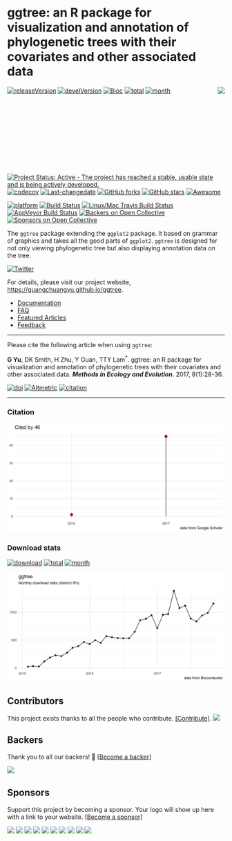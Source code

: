 <!-- README.md is generated from README.Rmd. Please edit that file -->
ggtree: an R package for visualization and annotation of phylogenetic trees with their covariates and other associated data
===========================================================================================================================

<img src="https://raw.githubusercontent.com/Bioconductor/BiocStickers/master/ggtree/ggtree.png" height="200" align="right" />

[![releaseVersion](https://img.shields.io/badge/release%20version-1.10.0-green.svg?style=flat)](https://bioconductor.org/packages/ggtree)
[![develVersion](https://img.shields.io/badge/devel%20version-1.11.1-green.svg?style=flat)](https://github.com/guangchuangyu/ggtree)
[![Bioc](http://www.bioconductor.org/shields/years-in-bioc/ggtree.svg)](https://www.bioconductor.org/packages/devel/bioc/html/ggtree.html#since)
[![total](https://img.shields.io/badge/downloads-21387/total-blue.svg?style=flat)](https://bioconductor.org/packages/stats/bioc/ggtree)
[![month](https://img.shields.io/badge/downloads-1156/month-blue.svg?style=flat)](https://bioconductor.org/packages/stats/bioc/ggtree)

[![Project Status: Active - The project has reached a stable, usable
state and is being actively
developed.](http://www.repostatus.org/badges/latest/active.svg)](http://www.repostatus.org/#active)
[![codecov](https://codecov.io/gh/GuangchuangYu/ggtree/branch/master/graph/badge.svg)](https://codecov.io/gh/GuangchuangYu/ggtree)
[![Last-changedate](https://img.shields.io/badge/last%20change-2017--11--20-green.svg)](https://github.com/GuangchuangYu/ggtree/commits/master)
[![GitHub
forks](https://img.shields.io/github/forks/GuangchuangYu/ggtree.svg)](https://github.com/GuangchuangYu/ggtree/network)
[![GitHub
stars](https://img.shields.io/github/stars/GuangchuangYu/ggtree.svg)](https://github.com/GuangchuangYu/ggtree/stargazers)
[![Awesome](https://cdn.rawgit.com/sindresorhus/awesome/d7305f38d29fed78fa85652e3a63e154dd8e8829/media/badge.svg)](https://awesome-r.com/#awesome-r-graphic-displays)

[![platform](http://www.bioconductor.org/shields/availability/devel/ggtree.svg)](https://www.bioconductor.org/packages/devel/bioc/html/ggtree.html#archives)
[![Build
Status](http://www.bioconductor.org/shields/build/devel/bioc/ggtree.svg)](https://bioconductor.org/checkResults/devel/bioc-LATEST/ggtree/)
[![Linux/Mac Travis Build
Status](https://img.shields.io/travis/GuangchuangYu/ggtree/master.svg?label=Mac%20OSX%20%26%20Linux)](https://travis-ci.org/GuangchuangYu/ggtree)
[![AppVeyor Build
Status](https://img.shields.io/appveyor/ci/Guangchuangyu/ggtree/master.svg?label=Windows)](https://ci.appveyor.com/project/GuangchuangYu/ggtree)
[![Backers on Open
Collective](https://opencollective.com/ggtree/backers/badge.svg)](#backers)
[![Sponsors on Open
Collective](https://opencollective.com/ggtree/sponsors/badge.svg)](#sponsors)

The `ggtree` package extending the `ggplot2` package. It based on
grammar of graphics and takes all the good parts of `ggplot2`. `ggtree`
is designed for not only viewing phylogenetic tree but also displaying
annotation data on the tree.

[![Twitter](https://img.shields.io/twitter/url/https/github.com/GuangchuangYu/ggtree.svg?style=social)](https://twitter.com/intent/tweet?hashtags=ggtree&url=http://onlinelibrary.wiley.com/doi/10.1111/2041-210X.12628/abstract&screen_name=guangchuangyu)

For details, please visit our project website,
<https://guangchuangyu.github.io/ggtree>.

-   [Documentation](https://guangchuangyu.github.io/ggtree/documentation/)
-   [FAQ](https://guangchuangyu.github.io/ggtree/faq/)
-   [Featured
    Articles](https://guangchuangyu.github.io/ggtree/featuredArticles/)
-   [Feedback](https://guangchuangyu.github.io/ggtree/#feedback)

------------------------------------------------------------------------

Please cite the following article when using `ggtree`:

**G Yu**, DK Smith, H Zhu, Y Guan, TTY Lam<sup>\*</sup>. ggtree: an R
package for visualization and annotation of phylogenetic trees with
their covariates and other associated data. ***Methods in Ecology and
Evolution***. 2017, 8(1):28-36.

[![doi](https://img.shields.io/badge/doi-10.1111/2041--210X.12628-green.svg?style=flat)](http://dx.doi.org/10.1111/2041-210X.12628)
[![Altmetric](https://img.shields.io/badge/Altmetric-336-green.svg?style=flat)](https://www.altmetric.com/details/10533079)
[![citation](https://img.shields.io/badge/cited%20by-46-green.svg?style=flat)](https://scholar.google.com.hk/scholar?oi=bibs&hl=en&cites=7268358477862164627)

------------------------------------------------------------------------

### Citation

<img src="docs/images/citation.png" width="890"/>

### Download stats

[![download](http://www.bioconductor.org/shields/downloads/ggtree.svg)](https://bioconductor.org/packages/stats/bioc/ggtree)
[![total](https://img.shields.io/badge/downloads-21387/total-blue.svg?style=flat)](https://bioconductor.org/packages/stats/bioc/ggtree)
[![month](https://img.shields.io/badge/downloads-1156/month-blue.svg?style=flat)](https://bioconductor.org/packages/stats/bioc/ggtree)

<img src="docs/images/dlstats.png" width="890"/>

Contributors
------------

This project exists thanks to all the people who contribute.
[\[Contribute\]](CONTRIBUTING.md).
<a href="https://github.com/GuangchuangYu/ggtree/graphs/contributors"><img src="https://opencollective.com/ggtree/contributors.svg?width=890" /></a>

Backers
-------

Thank you to all our backers! 🙏 \[[Become a
backer](https://opencollective.com/ggtree#backer)\]

<a href="https://opencollective.com/ggtree#backers" target="_blank"><img src="https://opencollective.com/ggtree/backers.svg?width=890"></a>

Sponsors
--------

Support this project by becoming a sponsor. Your logo will show up here
with a link to your website. \[[Become a
sponsor](https://opencollective.com/ggtree#sponsor)\]

<a href="https://opencollective.com/ggtree/sponsor/0/website" target="_blank"><img src="https://opencollective.com/ggtree/sponsor/0/avatar.svg"></a>
<a href="https://opencollective.com/ggtree/sponsor/1/website" target="_blank"><img src="https://opencollective.com/ggtree/sponsor/1/avatar.svg"></a>
<a href="https://opencollective.com/ggtree/sponsor/2/website" target="_blank"><img src="https://opencollective.com/ggtree/sponsor/2/avatar.svg"></a>
<a href="https://opencollective.com/ggtree/sponsor/3/website" target="_blank"><img src="https://opencollective.com/ggtree/sponsor/3/avatar.svg"></a>
<a href="https://opencollective.com/ggtree/sponsor/4/website" target="_blank"><img src="https://opencollective.com/ggtree/sponsor/4/avatar.svg"></a>
<a href="https://opencollective.com/ggtree/sponsor/5/website" target="_blank"><img src="https://opencollective.com/ggtree/sponsor/5/avatar.svg"></a>
<a href="https://opencollective.com/ggtree/sponsor/6/website" target="_blank"><img src="https://opencollective.com/ggtree/sponsor/6/avatar.svg"></a>
<a href="https://opencollective.com/ggtree/sponsor/7/website" target="_blank"><img src="https://opencollective.com/ggtree/sponsor/7/avatar.svg"></a>
<a href="https://opencollective.com/ggtree/sponsor/8/website" target="_blank"><img src="https://opencollective.com/ggtree/sponsor/8/avatar.svg"></a>
<a href="https://opencollective.com/ggtree/sponsor/9/website" target="_blank"><img src="https://opencollective.com/ggtree/sponsor/9/avatar.svg"></a>

